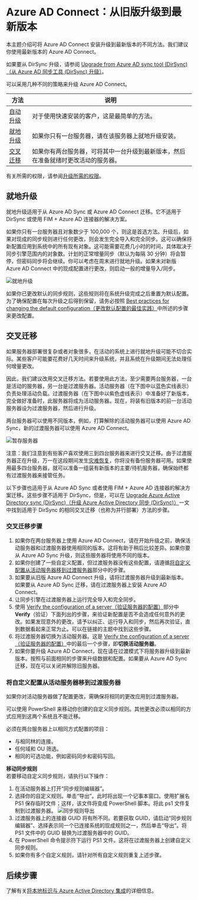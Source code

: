<properties
   pageTitle="Azure AD Connect：从旧版升级 | Azure"
   description="介绍升级到 Azure Active Direcotry Connect 最新版本的不同方法，包括就地升级和交叉迁移。"
   services="active-directory"
   documentationCenter=""
   authors="AndKjell"
   manager="stevenpo"
   editor=""/>

<tags
   ms.service="active-directory"
   ms.devlang="na"
   ms.topic="article"
   ms.tgt_pltfrm="na"
   ms.workload="Identity"
   ms.date="06/27/2016"
   wacn.date="08/08/2016"
   ms.author="billmath"/>

# Azure AD Connect：从旧版升级到最新版本
本主题介绍可将 Azure AD Connect 安装升级到最新版本的不同方法。我们建议你使用最新版本的 Azure AD Connect。

如果要从 DirSync 升级，请参阅 [Upgrade from Azure AD sync tool (DirSync)（从 Azure AD 同步工具 (DirSync) 升级）](/documentation/articles/active-directory-aadconnect-dirsync-upgrade-get-started/)。

可以采用几种不同的策略来升级 Azure AD Connect。

方法 | 说明
--- | ---
[自动升级](/documentation/articles/active-directory-aadconnect-feature-automatic-upgrade/) | 对于使用快速安装的客户，这是最简单的方法。
[就地升级](#in-place-upgrade) | 如果你只有一台服务器，请在该服务器上就地升级安装。
[交叉迁移](#swing-migration) | 如果你有两台服务器，可将其中一台升级到最新版本，然后在准备就绪时更改活动的服务器。

有关所需的权限，请参阅[升级所需的权限](/documentation/articles/active-directory-aadconnect-accounts-permissions/#upgrade)。

## <a name="in-place-upgrade"></a>就地升级
就地升级适用于从 Azure AD Sync 或 Azure AD Connect 迁移。它不适用于 DirSync 或使用 FIM + Azure AD 连接器的解决方案。

如果你只有一台服务器且对象数少于 100,000 个，则这是首选方法。升级后，如果对现成的同步规则进行任何更改，则会发生完全导入和完全同步。这可以确保将新配置应用到系统中的所有现有对象。这可能需要花费几小时的时间，具体取决于同步引擎范围内的对象数。计划的正常增量同步（默认为每隔 30 分钟）将会暂停，但密码同步将会继续。你可以考虑在周末进行就地升级。如果未对新版 Azure AD Connect 中的现成配置进行更改，则启动一般的增量导入/同步。

![就地升级](./media/active-directory-aadconnect-upgrade-previous-version/inplaceupgrade.png)

如果你已更改默认的同步规则，这些规则将在系统升级完成之后重置为默认配置。为了确保配置在每次升级之后得到保留，请务必按照 [Best practices for changing the default configuration（更改默认配置的最佳实践）](/documentation/articles/active-directory-aadconnectsync-best-practices-changing-default-configuration/)中所述的步骤来更改配置。

## <a name="swing-migration"></a>交叉迁移
如果服务器部署很复杂或者对象很多，在活动的系统上进行就地升级可能不切合实际。某些客户可能要花费好几天时间来升级系统，并且系统在升级期间无法处理任何增量更改。

因此，我们建议改用交叉迁移方法。若要使用此方法，至少需要两台服务器，一台是活动的服务器，另一台是过渡服务器。活动服务器（在下图中以蓝色实线表示）负责处理活动负载。过渡服务器（在下图中以紫色虚线表示）中准备好了新版本，完全做好准备时，此服务器将成为活动服务器。现在，将装有旧版本的前一台活动服务器设为过渡服务器，然后进行升级。

两台服务器可以使用不同版本，例如，打算解除的活动服务器可以使用 Azure AD Sync，新的过渡服务器可以使用 Azure AD Connect。

![暂存服务器](./media/active-directory-aadconnect-upgrade-previous-version/stagingserver1.png)

注意：我们注意到有些客户喜欢使用三到四台服务器来进行交叉迁移。由于过渡服务器正在升级，万一在这段期间发生[灾难恢复](/documentation/articles/active-directory-aadconnectsync-operations/#disaster-recovery)，你将没有备份服务器可用。如果使用最多四台服务器，就可以准备一组装有新版本的主要/待机服务器，确保始终都有过渡服务器来接管任务。

以下步骤也适用于从 Azure AD Sync 或者使用 FIM + Azure AD 连接器的解决方案迁移。这些步骤不适用于 DirSync，但是，可以在 [Upgrade Azure Active Directory sync (DirSync)（升级 Azure Active Directory 同步 (DirSync)）](/documentation/articles/active-directory-aadconnect-dirsync-upgrade-get-started/)一文中找到适用于 DirSync 的相同交叉迁移（也称为并行部署）方法的步骤。

### 交叉迁移步骤

1. 如果你在两台服务器上使用 Azure AD Connect，请在开始升级之前，确保活动服务器和过渡服务器使用相同的版本。这将有助于稍后比较差异。如果你要从 Azure AD Sync 升级，则这些服务器将使用不同的版本。
2. 如果你创建了一些自定义配置，但过渡服务器没有这些配置，请遵循[将自定义配置从活动服务器移到过渡服务器](#move-custom-configuration-from-active-to-staging-server)部分中的步骤。
3. 如果要从旧版 Azure AD Connect 升级，请将过渡服务器升级到最新版本。如果要从 Azure AD Sync 迁移，请在过渡服务器上安装 Azure AD Connect。
4. 让同步引擎在过渡服务器上运行完全导入和完全同步。
5. 使用 [Verify the configuration of a server（验证服务器的配置）](/documentation/articles/active-directory-aadconnectsync-operations/#verify-the-configuration-of-a-server)部分中 **Verify**（验证）下面列出的步骤，来验证新配置是否不会造成任何意外的更改。如果发现意外的更改，请予以纠正、运行导入和同步，然后再次验证，直到数据看起来正常为止。可以在链接的主题中找到这些步骤。
6. 将过渡服务器切换为活动服务器。这是 [Verify the configuration of a server（验证服务器的配置）](/documentation/articles/active-directory-aadconnectsync-operations/#verify-the-configuration-of-a-server)中的最后一个步骤，即**切换活动服务器**。
7. 如果你要升级 Azure AD Connect，现在请在过渡模式下将服务器升级到最新版本。按照与前面相同的步骤来升级数据和配置。如果要从 Azure AD Sync 迁移，现在可以关闭并解除旧服务器。

### <a name="move-custom-configuration-from-active-to-staging-server"></a>将自定义配置从活动服务器移到过渡服务器
如果你对活动服务器做了配置更改，需确保将相同的更改应用到过渡服务器。

可以使用 PowerShell 来移动你创建的自定义同步规则。其他更改必须以相同的方式应用到这两个系统且不能迁移。

必须在两台服务器上以相同方式配置的项目：

- 与相同林的连接。
- 任何域和 OU 筛选。
- 相同的可选功能，例如密码同步和密码写回。

**移动同步规则**  
若要移动自定义同步规则，请执行以下操作：

1. 在活动服务器上打开“同步规则编辑器”。
2. 选择你的自定义规则。单击“导出”。此时将出现一个记事本窗口。使用扩展名 PS1 保存临时文件；这样，该文件将变成 PowerShell 脚本。将此 ps1 文件复制到过渡服务器。
![同步规则导出](./media/active-directory-aadconnect-upgrade-previous-version/exportrule.png)
3. 过渡服务器上的连接器 GUID 将有所不同。若要获取 GUID，请启动“同步规则编辑器”、选择表示同一个已连接系统的现成规则之一，然后单击“导出”。将 PS1 文件中的 GUID 替换为过渡服务器中的 GUID。
4. 在 PowerShell 命令提示符下运行 PS1 文件。这将在过渡服务器上创建自定义同步规则。
5. 如果你有多个自定义规则，请针对所有自定义规则重复上述步骤。

## 后续步骤
了解有关[将本地标识与 Azure Active Directory 集成](/documentation/articles/active-directory-aadconnect/)的详细信息。

<!---HONumber=Mooncake_0801_2016-->
